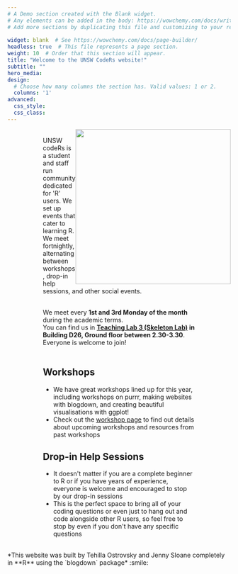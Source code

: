 ```yaml
---
# A Demo section created with the Blank widget.
# Any elements can be added in the body: https://wowchemy.com/docs/writing-markdown-latex/
# Add more sections by duplicating this file and customizing to your requirements.
 
widget: blank  # See https://wowchemy.com/docs/page-builder/
headless: true  # This file represents a page section.
weight: 10  # Order that this section will appear.
title: "Welcome to the UNSW CodeRs website!"
subtitle: ""
hero_media: 
design:
  # Choose how many columns the section has. Valid values: 1 or 2.
  columns: '1'
advanced:
  css_style: 
  css_class: 
---
```



<img src="/home/welcome_files/logo.png" width=350 style = "margin-left: 0px; margin-right: 0px; float:right;" >


<div style = "margin-left: 80px; margin-right: 80px;">

<br>
UNSW codeRs is a student and staff run community dedicated for 'R' users. We set up events that cater to learning R. We meet fortnightly, alternating between workshops, drop-in help sessions, and other social events. <br><br>


We meet every <strong> 1st and 3rd Monday of the month </strong> during the academic terms. <br> 
You can find us in <strong> [Teaching Lab 3 (Skeleton Lab)](https://studentvip.com.au/unsw/kensington/maps/134111/) in Building D26, Ground floor  between 2.30-3.30</strong>. <br> Everyone is welcome to join!<br><br>


## **Workshops**

- We have great workshops lined up for this year, including workshops on purrr, making websites with blogdown, and creating beautiful visualisations with ggplot!
- Check out the [workshop page](https://unsw-coders.netlify.app/workshops/) to find out details about upcoming workshops and resources from past workshops

## **Drop-in Help Sessions** 

- It doesn't matter if you are a complete beginner to R or if you have years of experience, everyone is welcome and encouraged to stop by our drop-in sessions
- This is the perfect space to bring all of your coding questions or even just to hang out and code alongside other R users, so feel free to stop by even if you don't have any specific questions 
</div>


<!-- <img style="padding-left: 80px; height:400px; width:1100px;" src="/home/welcome_files/Schedule_T2.png"/> --!>


<br>

*This website was built by Tehilla Ostrovsky and Jenny Sloane completely in **R** using the `blogdown` package* :smile:
